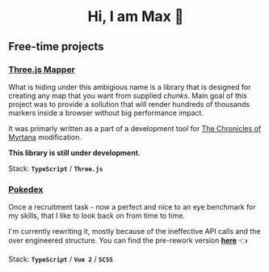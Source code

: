 # <center> Hi, I am Max 👋 </center>

## Free-time projects

### [Three.js Mapper](https://github.com/maksymilian-lakomy/three-js-map-vue-js-redo)

What is hiding under this ambigious name is a library that is designed for creating any map that you want from supplied _chunks_. Main goal of this project was to provide a sollution that will render hundreds of thousands markers inside a browser without big performance impact.

It was primarly written as a part of a development tool for [The Chronicles of Myrtana](https:/kronikimyrtany.pl/index_en.html) modification.

**This library is still under development.**

Stack: **`TypeScript`** / **`Three.js`**

### [Pokedex](https://github.com/maksymilian-lakomy/pokedex)

Once a recruitment task - now a perfect and nice to an eye benchmark for my skills, that I like to look back on from time to time.

I'm currently rewriting it, mostly because of the ineffective API calls and the over engineered structure. You can find the pre-rework version **[here](http://pokedex.maksymilianlakomy.pl)** 👈

Stack: **`TypeScript`** / **`Vue 2`** / **`SCSS`**

<!--
**maksymilian-lakomy/maksymilian-lakomy** is a ✨ _special_ ✨ repository because its `README.md` (this file) appears on your GitHub profile.

Here are some ideas to get you started:

- 🔭 I’m currently working on ...
- 🌱 I’m currently learning ...
- 👯 I’m looking to collaborate on ...
- 🤔 I’m looking for help with ...
- 💬 Ask me about ...
- 📫 How to reach me: ...
- 😄 Pronouns: ...
- ⚡ Fun fact: ...
-->
